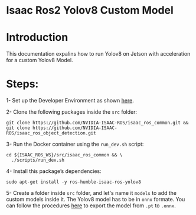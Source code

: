 # Isaac Ros2 Yolov8 Custom Model 

Introduction
======================

This documentation expalins how to run Yolov8 on Jetson with acceleration for a custom Yolov8 Model. 

Steps:
======================

1- Set up the Developer Environment as shown [here](https://nvidia-isaac-ros.github.io/getting_started/dev_env_setup.html).

2- Clone the following packages inside the `src` folder:

```
git clone https://github.com/NVIDIA-ISAAC-ROS/isaac_ros_common.git && 
git clone https://github.com/NVIDIA-ISAAC-ROS/isaac_ros_object_detection.git
```

3- Run the Docker container using the `run_dev.sh` script:   

```
cd ${ISAAC_ROS_WS}/src/isaac_ros_common && \
  ./scripts/run_dev.sh
```

4- Install this package’s dependencies:

```
sudo apt-get install -y ros-humble-isaac-ros-yolov8
```

5- Create a folder inside `src` folder, and let's name it `models` to add the custom models inside it. The Yolov8 model has to be in `onnx` formate. You can follow the procedures [here](https://docs.ultralytics.com/modes/export/#key-features-of-export-mode) to export the model from `.pt` to `.onnx`.


